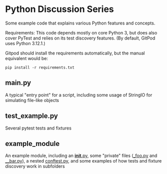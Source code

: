 # Python Discussion Series

Some example code that explains various Python features and concepts.

Requirements: This code depends mostly on core Python 3, but does also cover PyTest and relies on its test discovery features. (By default, GitPod uses Python 3.12.1.)

Gitpod should install the requirements automatically, but the manual equivalent would be:
```
pip install -r requirements.txt
```

## main.py
A typical "entry point" for a script, including some usage of StringIO for simulating file-like objects

## test_example.py
Several pytest tests and fixtures

## example_module
An example module, including an [__init__.py](example_module/__init__.py), some "private" files ([_foo.py](example_module/__foo.py) and [__bar.py](example_module/__bar.py)), a nested [conftest.py](example_module/tests/conftest.py), and some examples of how tests and fixture discovery work in subfolders
